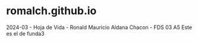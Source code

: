 # romalch.github.io
2024-03 - Hoja de Vida - Ronald Mauricio Aldana Chacon - FDS 03 A5
Este es el de funda3